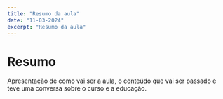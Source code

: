 ```yaml
---
title: "Resumo da aula"
date: "11-03-2024"
excerpt: "Resumo da aula"
---
```


# Resumo

Apresentação de como vai ser a aula, o conteúdo que vai ser passado e teve uma conversa sobre o curso e a educação.